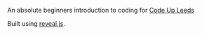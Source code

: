 An absolute beginners introduction to coding for [Code Up Leeds](https://codeupleeds.github.io/)

Built using [reveal.js](http://revealjs.com/).